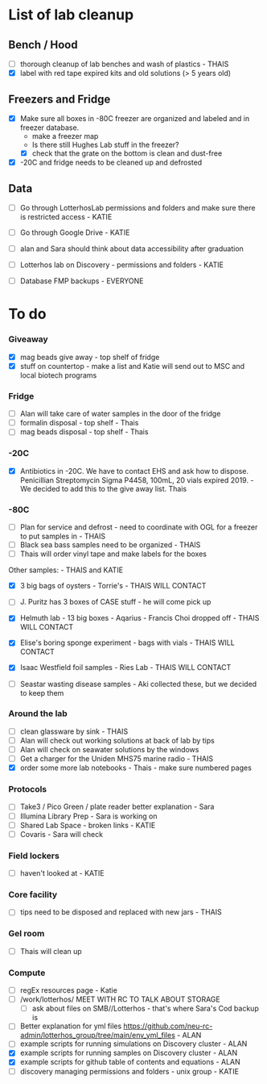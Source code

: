 
# List of lab cleanup

## Bench / Hood
- [ ] thorough cleanup of lab benches and wash of plastics - THAIS
- [x] label with red tape expired kits and old solutions (> 5 years old)

## Freezers and Fridge
- [x] Make sure all boxes in -80C freezer are organized and labeled and in freezer database. 
  - make a freezer map 
  - Is there still Hughes Lab stuff in the freezer?
  - [x] check that the grate on the bottom is clean and dust-free  
- [x] -20C and fridge needs to be cleaned up and defrosted

## Data
- [ ] Go through LotterhosLab permissions and folders and make sure there is restricted access - KATIE
- [ ] Go through Google Drive - KATIE
- [ ] alan and Sara should think about data accessibility after graduation
- [ ] Lotterhos lab on Discovery - permissions and folders - KATIE
- [ ] Database FMP backups - EVERYONE
 

# To do

### Giveaway
- [x] mag beads give away - top shelf of fridge
- [x] stuff on countertop - make a list and Katie will send out to MSC and local biotech programs

### Fridge
- [ ] Alan will take care of water samples in the door of the fridge
- [ ] formalin disposal - top shelf - Thais
- [ ] mag beads disposal - top shelf - Thais

### -20C
- [x] Antibiotics in -20C. We have to contact EHS and ask how to dispose. Penicillian Streptomycin Sigma P4458, 100mL, 20 vials expired 2019. - We decided to add this to the give away list. Thais

### -80C
- [ ] Plan for service and defrost - need to coordinate with OGL for a freezer to put samples in - THAIS
- [ ] Black sea bass samples need to be organized - THAIS
- [ ] Thais will order vinyl tape and make labels for the boxes

Other samples: - THAIS and KATIE
- [x] 3 big bags of oysters - Torrie's - THAIS WILL CONTACT
- [ ] J. Puritz has 3 boxes of CASE stuff - he will come pick up
- [x] Helmuth lab - 13 big boxes - Aqarius - Francis Choi dropped off - THAIS WILL CONTACT
- [x] Elise's boring sponge experiment - bags with vials - THAIS WILL CONTACT
- [x] Isaac Westfield foil samples - Ries Lab - THAIS WILL CONTACT
- [ ] Seastar wasting disease samples - Aki collected these, but we decided to keep them


### Around the lab
- [ ] clean glassware by sink - THAIS
- [ ] Alan will check out working solutions at back of lab by tips
- [ ] Alan will check on seawater solutions by the windows
- [ ] Get a charger for the Uniden MHS75 marine radio - THAIS
- [x] order some more lab notebooks - Thais - make sure numbered pages

### Protocols
- [ ] Take3 / Pico Green / plate reader better explanation - Sara
- [ ] Illumina Library Prep - Sara is working on
- [ ] Shared Lab Space - broken links - KATIE
- [ ] Covaris - Sara will check

### Field lockers
- [ ] haven't looked at - KATIE

### Core facility
- [ ] tips need to be disposed and replaced with new jars - THAIS

### Gel room
- [ ] Thais will clean up

### Compute
- [ ] regEx resources page - Katie
- [ ] /work/lotterhos/ MEET WITH RC TO TALK ABOUT STORAGE
  - [ ] ask about files on SMB//Lotterhos - that's where Sara's Cod backup is
- [ ] Better explanation for yml files https://github.com/neu-rc-admin/lotterhos_group/tree/main/env_yml_files - ALAN
- [ ] example scripts for running simulations on Discovery cluster - ALAN
- [x] example scripts for running samples on Discovery cluster - ALAN
- [x] example scripts for github table of contents and equations - ALAN
- [ ] discovery managing permissions and folders - unix group - KATIE
